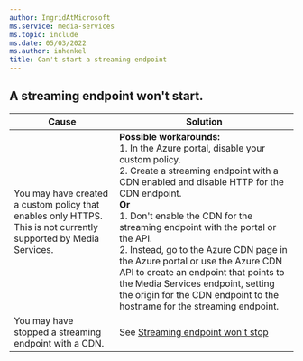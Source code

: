 ```yaml
---
author: IngridAtMicrosoft
ms.service: media-services
ms.topic: include
ms.date: 05/03/2022
ms.author: inhenkel
title: Can't start a streaming endpoint
---
```


<!-- 2203080030000664 -->

## A streaming endpoint won't start.

| Cause | Solution |
| ----- | -------- |
| You may have created a custom policy that enables only HTTPS.  This is not currently supported by Media Services. | **Possible workarounds:**<br/>1. In the Azure portal, disable your custom policy.<br/>2. Create a streaming endpoint with a CDN enabled and disable HTTP for the CDN endpoint.<br/>**Or**<br/>1. Don't enable the CDN for the streaming endpoint with the portal or the API.<br/>2. Instead, go to the Azure CDN page in the Azure portal or use the Azure CDN API to create an endpoint that points to the Media Services endpoint, setting the origin for the CDN endpoint to the hostname for the streaming endpoint.<br/> |
| You may have stopped a streaming endpoint with a CDN. | See [Streaming endpoint won't stop](#a-streaming-endpoint-with-a-cdn-wont-stop) |